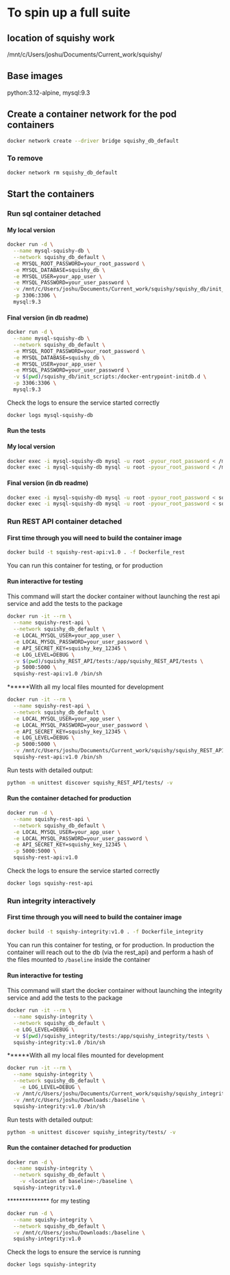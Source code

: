 # To spin up a full suite

## location of squishy work
/mnt/c/Users/joshu/Documents/Current_work/squishy/

## Base images
python:3.12-alpine, mysql:9.3

## Create a container network for the pod containers
```bash
docker network create --driver bridge squishy_db_default
```
### To remove
```bash
docker network rm squishy_db_default
```
## Start the containers

### Run sql container detached
#### My local version
```bash
docker run -d \
  --name mysql-squishy-db \
  --network squishy_db_default \
  -e MYSQL_ROOT_PASSWORD=your_root_password \
  -e MYSQL_DATABASE=squishy_db \
  -e MYSQL_USER=your_app_user \
  -e MYSQL_PASSWORD=your_user_password \
  -v /mnt/c/Users/joshu/Documents/Current_work/squishy/squishy_db/init_scripts:/docker-entrypoint-initdb.d \
  -p 3306:3306 \
  mysql:9.3
```

#### Final version (in db readme)
```bash
docker run -d \
  --name mysql-squishy-db \
  --network squishy_db_default \
  -e MYSQL_ROOT_PASSWORD=your_root_password \
  -e MYSQL_DATABASE=squishy_db \
  -e MYSQL_USER=your_app_user \
  -e MYSQL_PASSWORD=your_user_password \
  -v $(pwd)/squishy_db/init_scripts:/docker-entrypoint-initdb.d \
  -p 3306:3306 \
  mysql:9.3
```

Check the logs to ensure the service started correctly
```bash
docker logs mysql-squishy-db
```

#### Run the tests
#### My local version
```bash
docker exec -i mysql-squishy-db mysql -u root -pyour_root_password < /mnt/c/Users/joshu/Documents/Current_work/squishy/squishy_db/tests/test_hashtable.sql
docker exec -i mysql-squishy-db mysql -u root -pyour_root_password < /mnt/c/Users/joshu/Documents/Current_work/squishy/squishy_db/tests/test_logs.sql
```
#### Final version (in db readme)
```bash
docker exec -i mysql-squishy-db mysql -u root -pyour_root_password < squishy_db/tests/test_hashtable.sql
docker exec -i mysql-squishy-db mysql -u root -pyour_root_password < squishy_db/tests/test_logs.sql
```

### Run REST API container detached
#### First time through you will need to build the container image
```bash
docker build -t squishy-rest-api:v1.0 . -f Dockerfile_rest
```

You can run this container for testing, or for production
#### Run interactive for testing
This command will start the docker container without launching the rest api service and add the tests 
to the package
```bash
docker run -it --rm \
  --name squishy-rest-api \
  --network squishy_db_default \
  -e LOCAL_MYSQL_USER=your_app_user \
  -e LOCAL_MYSQL_PASSWORD=your_user_password \
  -e API_SECRET_KEY=squishy_key_12345 \
  -e LOG_LEVEL=DEBUG \
  -v $(pwd)/squishy_REST_API/tests:/app/squishy_REST_API/tests \
  -p 5000:5000 \
  squishy-rest-api:v1.0 /bin/sh
```
******With all my local files mounted for development
```bash
docker run -it --rm \
  --name squishy-rest-api \
  --network squishy_db_default \
  -e LOCAL_MYSQL_USER=your_app_user \
  -e LOCAL_MYSQL_PASSWORD=your_user_password \
  -e API_SECRET_KEY=squishy_key_12345 \
  -e LOG_LEVEL=DEBUG \
  -p 5000:5000 \
  -v /mnt/c/Users/joshu/Documents/Current_work/squishy/squishy_REST_API:/app/squishy_REST_API \
  squishy-rest-api:v1.0 /bin/sh
```

Run tests with detailed output:
```bash
python -m unittest discover squishy_REST_API/tests/ -v
```

#### Run the container detached for production
```bash
docker run -d \
  --name squishy-rest-api \
  --network squishy_db_default \
  -e LOCAL_MYSQL_USER=your_app_user \
  -e LOCAL_MYSQL_PASSWORD=your_user_password \
  -e API_SECRET_KEY=squishy_key_12345 \
  -p 5000:5000 \
  squishy-rest-api:v1.0
```

Check the logs to ensure the service started correctly
```bash
docker logs squishy-rest-api
```

### Run integrity interactively
#### First time through you will need to build the container image
```bash
docker build -t squishy-integrity:v1.0 . -f Dockerfile_integrity
```

You can run this container for testing, or for production. In production the
container will reach out to the db (via the rest_api) and perform a hash of the
files mounted to `/baseline` inside the container
#### Run interactive for testing
This command will start the docker container without launching the integrity service and add the tests 
to the package

```bash
docker run -it --rm \
  --name squishy-integrity \
  --network squishy_db_default \
  -e LOG_LEVEL=DEBUG \
  -v $(pwd)/squishy_integrity/tests:/app/squishy_integrity/tests \
  squishy-integrity:v1.0 /bin/sh
```
******With all my local files mounted for development
```bash
docker run -it --rm \
  --name squishy-integrity \
  --network squishy_db_default \
    -e LOG_LEVEL=DEBUG \
  -v /mnt/c/Users/joshu/Documents/Current_work/squishy/squishy_integrity:/app/squishy_integrity \
  -v /mnt/c/Users/joshu/Downloads:/baseline \
  squishy-integrity:v1.0 /bin/sh
```

Run tests with detailed output:
```bash
python -m unittest discover squishy_integrity/tests/ -v
```

#### Run the container detached for production
```bash
docker run -d \
  --name squishy-integrity \
  --network squishy_db_default \
    -v <location of baseline>:/baseline \
  squishy-integrity:v1.0
```
************** for my testing
```bash
docker run -d \
  --name squishy-integrity \
  --network squishy_db_default \
  -v /mnt/c/Users/joshu/Downloads:/baseline \
  squishy-integrity:v1.0
```

Check the logs to ensure the service is running
```bash
docker logs squishy-integrity
```













